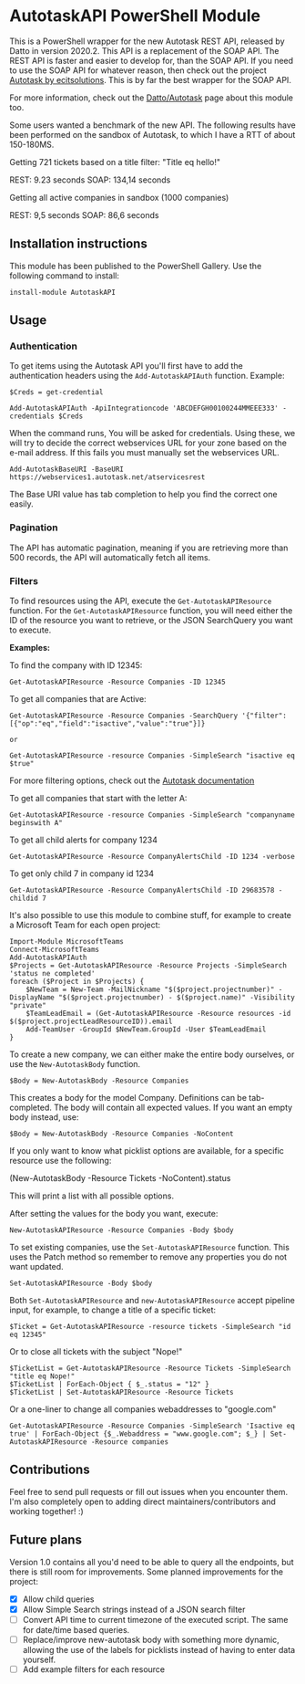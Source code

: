 ﻿# AutotaskAPI PowerShell Module

This is a PowerShell wrapper for the new Autotask REST API, released by Datto in version 2020.2. This API is a replacement of the SOAP API. The REST API is faster and easier to develop for, than the SOAP API. If you need to use the SOAP API for whatever reason, then check out the project [Autotask by ecitsolutions](https://github.com/ecitsolutions/Autotask). This is by far the best wrapper for the SOAP API.

For more information, check out the [Datto/Autotask](https://www.datto.com/integrations/lime-networks-b-v-cyberdrain-com) page about this module too.

Some users wanted a benchmark of the new API. The following results have been performed on the sandbox of Autotask, to which I have a RTT of about 150-180MS.

Getting 721 tickets based on a title filter: "Title eq hello!"

REST: 9.23 seconds
SOAP: 134,14 seconds

Getting all active companies in sandbox (1000 companies)

REST: 9,5 seconds
SOAP: 86,6 seconds

## Installation instructions

This module has been published to the PowerShell Gallery. Use the following command to install:  

    install-module AutotaskAPI

## Usage

### Authentication

To get items using the Autotask API you'll first have to add the authentication headers using the `Add-AutotaskAPIAuth` function. Example:

    $Creds = get-credential
    
    Add-AutotaskAPIAuth -ApiIntegrationcode 'ABCDEFGH00100244MMEEE333' -credentials $Creds

When the command runs, You will be asked for credentials. Using these, we will try to decide the correct webservices URL for your zone based on the e-mail address. If this fails you must manually set the webservices URL.

    Add-AutotaskBaseURI -BaseURI https://webservices1.autotask.net/atservicesrest

The Base URI value has tab completion to help you find the correct one easily.

### Pagination

The API has automatic pagination, meaning if you are retrieving more than 500 records, the API will automatically fetch all items.

### Filters

To find resources using the API, execute the `Get-AutotaskAPIResource` function. For the `Get-AutotaskAPIResource` function, you will need either the ID of the resource you want to retrieve, or the JSON SearchQuery you want to execute.

**Examples:**

To find the company with ID 12345:

    Get-AutotaskAPIResource -Resource Companies -ID 12345

To get all companies that are Active:

    Get-AutotaskAPIResource -Resource Companies -SearchQuery '{"filter":[{"op":"eq","field":"isactive","value":"true"}]}
    
    or
    
    Get-AutotaskAPIResource -resource Companies -SimpleSearch "isactive eq $true"

For more filtering options, check out the [Autotask documentation](https://www.autotask.net/help/developerhelp/Content/APIs/REST/API_Calls/REST_Basic_Query_Calls.htm)

To get all companies that start with the letter A:

    Get-AutotaskAPIResource -resource Companies -SimpleSearch "companyname beginswith A"

To get all child alerts for company 1234

    Get-AutotaskAPIResource -Resource CompanyAlertsChild -ID 1234 -verbose

To get only child 7 in company id 1234

    Get-AutotaskAPIResource -Resource CompanyAlertsChild -ID 29683578 -childid 7

 It's also possible to use this module to combine stuff, for example to create a Microsoft Team for each open project:

    Import-Module MicrosoftTeams
    Connect-MicrosoftTeams
    Add-AutotaskAPIAuth
    $Projects = Get-AutotaskAPIResource -Resource Projects -SimpleSearch 'status ne completed'
    foreach ($Project in $Projects) {
        $NewTeam = New-Team -MailNickname "$($project.projectnumber)" -DisplayName "$($project.projectnumber) - $($project.name)" -Visibility "private"
        $TeamLeadEmail = (Get-AutotaskAPIResource -Resource resources -id $($project.projectLeadResourceID)).email
        Add-TeamUser -GroupId $NewTeam.GroupId -User $TeamLeadEmail
    }

To create a new company, we can either make the entire body ourselves, or use the `New-AutotaskBody` function.

    $Body = New-AutotaskBody -Resource Companies

This creates a body for the model Company. Definitions can be tab-completed. The body will contain all expected values. If you want an empty body instead, use:

    $Body = New-AutotaskBody -Resource Companies -NoContent

If you only want to know what picklist options are available, for a specific resource use the following:

(New-AutotaskBody -Resource Tickets -NoContent).status

This will print a list with all possible options.

After setting the values for the body you want, execute:

    New-AutotaskAPIResource -Resource Companies -Body $body

To set existing companies, use the `Set-AutotaskAPIResource` function. This uses the Patch method so remember to remove any properties you do not want updated.

    Set-AutotaskAPIResource -Body $body

Both `Set-AutotaskAPIResource` and `new-AutotaskAPIResource` accept pipeline input, for example, to change a title of a specific ticket:

    $Ticket = Get-AutotaskAPIResource -resource tickets -SimpleSearch "id eq 12345"

Or to close all tickets with the subject "Nope!"

    $TicketList = Get-AutotaskAPIResource -Resource Tickets -SimpleSearch "title eq Nope!"
    $TicketList | ForEach-Object { $_.status = "12" }
    $TicketList | Set-AutotaskAPIResource -Resource Tickets

Or a one-liner to change all companies webaddresses to "google.com"

    Get-AutotaskAPIResource -Resource Companies -SimpleSearch 'Isactive eq true' | ForEach-Object {$_.Webaddress = "www.google.com"; $_} | Set-AutotaskAPIResource -Resource companies

## Contributions

Feel free to send pull requests or fill out issues when you encounter them. I'm also completely open to adding direct maintainers/contributors and working together! :)

## Future plans

Version 1.0 contains all you'd need to be able to query all the endpoints, but there is still room for improvements. Some planned improvements for the project:

- [x] Allow child queries
- [x] Allow Simple Search strings instead of a JSON search filter
- [ ] Convert API time to current timezone of the executed script. The same for date/time based queries.
- [ ] Replace/improve new-autotask body with something more dynamic, allowing the use of the labels for picklists instead of having to enter data yourself.
- [ ] Add example filters for each resource
